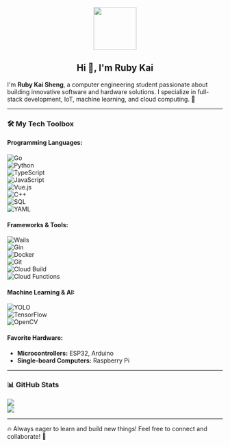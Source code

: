<div id="header" align="center">
  <img src="https://media.giphy.com/media/du3J3cXyzhj75IOgvA/giphy.gif" width="100"/>
</div>

<h2 align="center">Hi 👋, I'm Ruby Kai</h2>

I'm **Ruby Kai Sheng**, a computer engineering student passionate about building innovative software and hardware solutions. I specialize in full-stack development, IoT, machine learning, and cloud computing. 🚀

---

### 🛠️ **My Tech Toolbox**  

#### **Programming Languages:**  
![Go](https://img.shields.io/badge/Go-00ADD8?style=flat-square&logo=go&logoColor=white)  
![Python](https://img.shields.io/badge/Python-3776AB?style=flat-square&logo=python&logoColor=white)  
![TypeScript](https://img.shields.io/badge/TypeScript-007ACC?style=flat-square&logo=typescript&logoColor=white)  
![JavaScript](https://img.shields.io/badge/JavaScript-F7DF1E?style=flat-square&logo=javascript&logoColor=black)  
![Vue.js](https://img.shields.io/badge/Vue.js-4FC08D?style=flat-square&logo=vue.js&logoColor=white)  
![C++](https://img.shields.io/badge/C++-00599C?style=flat-square&logo=cplusplus&logoColor=white)  
![SQL](https://img.shields.io/badge/SQL-4479A1?style=flat-square&logo=postgresql&logoColor=white)  
![YAML](https://img.shields.io/badge/YAML-000000?style=flat-square&logo=yaml&logoColor=white)  

#### **Frameworks & Tools:**  
![Wails](https://img.shields.io/badge/Wails-4C80D5?style=flat-square&logo=wails&logoColor=white)  
![Gin](https://img.shields.io/badge/Gin-00ADD8?style=flat-square&logo=go&logoColor=white)  
![Docker](https://img.shields.io/badge/Docker-2496ED?style=flat-square&logo=docker&logoColor=white)  
![Git](https://img.shields.io/badge/Git-F05032?style=flat-square&logo=git&logoColor=white)  
![Cloud Build](https://img.shields.io/badge/Cloud%20Build-4285F4?style=flat-square&logo=googlecloud&logoColor=white)  
![Cloud Functions](https://img.shields.io/badge/Cloud%20Functions-FF6F00?style=flat-square&logo=googlecloud&logoColor=white)  

#### **Machine Learning & AI:**  
![YOLO](https://img.shields.io/badge/YOLO-FF4500?style=flat-square&logo=opencv&logoColor=white)  
![TensorFlow](https://img.shields.io/badge/TensorFlow-FF6F00?style=flat-square&logo=tensorflow&logoColor=white)  
![OpenCV](https://img.shields.io/badge/OpenCV-5C3EE8?style=flat-square&logo=opencv&logoColor=white)  

#### **Favorite Hardware:**  
- **Microcontrollers:** ESP32, Arduino  
- **Single-board Computers:** Raspberry Pi   

---

### 📊 **GitHub Stats**  
![](https://github-readme-stats.vercel.app/api/top-langs/?username=Kaisheng328&layout=compact&langs_count=6&theme=tokyonight)  
![](https://github-readme-stats.vercel.app/api?username=Kaisheng328&show_icons=true&count_private=true&theme=tokyonight)  

---

🔥 Always eager to learn and build new things! Feel free to connect and collaborate! 🚀
